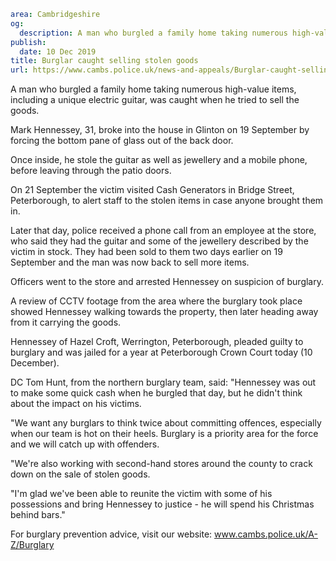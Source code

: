 ```yaml
area: Cambridgeshire
og:
  description: A man who burgled a family home taking numerous high-value items, including a unique electric guitar, was caught when he tried to sell the goods.
publish:
  date: 10 Dec 2019
title: Burglar caught selling stolen goods
url: https://www.cambs.police.uk/news-and-appeals/Burglar-caught-selling-stolen-goods
```

A man who burgled a family home taking numerous high-value items, including a unique electric guitar, was caught when he tried to sell the goods.

Mark Hennessey, 31, broke into the house in Glinton on 19 September by forcing the bottom pane of glass out of the back door.

Once inside, he stole the guitar as well as jewellery and a mobile phone, before leaving through the patio doors.

On 21 September the victim visited Cash Generators in Bridge Street, Peterborough, to alert staff to the stolen items in case anyone brought them in.

Later that day, police received a phone call from an employee at the store, who said they had the guitar and some of the jewellery described by the victim in stock. They had been sold to them two days earlier on 19 September and the man was now back to sell more items.

Officers went to the store and arrested Hennessey on suspicion of burglary.

A review of CCTV footage from the area where the burglary took place showed Hennessey walking towards the property, then later heading away from it carrying the goods.

Hennessey of Hazel Croft, Werrington, Peterborough, pleaded guilty to burglary and was jailed for a year at Peterborough Crown Court today (10 December).

DC Tom Hunt, from the northern burglary team, said: "Hennessey was out to make some quick cash when he burgled that day, but he didn't think about the impact on his victims.

"We want any burglars to think twice about committing offences, especially when our team is hot on their heels. Burglary is a priority area for the force and we will catch up with offenders.

"We're also working with second-hand stores around the county to crack down on the sale of stolen goods.

"I'm glad we've been able to reunite the victim with some of his possessions and bring Hennessey to justice - he will spend his Christmas behind bars."

For burglary prevention advice, visit our website: www.cambs.police.uk/A-Z/Burglary
